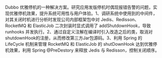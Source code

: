Dubbo 优雅停机的一种解决方案。研究应用发版停机时偶现报错告警的问题，实现优雅停机效果，提升系统可用性与用户体验。1、调研系统中使用到的中间件，对其关闭时机进行分析时发现公司内部框架包中对 Jedis、Redisson、RocketMQ 和 ElasticJob 二次封装时显式调用了 addShutdownHook，导致 runhooks 并发执行。2、通过自定义注解在编译时引入改造之后的类，取消对shutdownHook的注册，从而修改第三方Jar包源码。3、利用 Spring 的 LifeCycle 机制来管理 RocketMQ 和 ElasticJob 的 shutDownHook 达到优雅停机效果，利用 Spring @PreDestory 来释放 Jedis 与 Redisson，控制关闭顺序。
